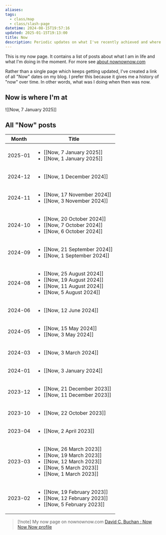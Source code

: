 ```yaml
---
aliases: 
tags:
  - class/map
  - class/slash-page
datetime: 2024-08-15T19:57:16
updated: 2025-01-15T19:13:00
title: Now
description: Periodic updates on what I've recently achieved and where my next focus will be.
---
```

This is my now page. It contains a list of posts about what I am in life and what I'm doing in the moment. For more see [about nownownow.com](https://nownownow.com/about)

Rather than a single page which keeps getting updated, I've created a link of all "Now" dates on my blog. I prefer this because it gives me a history of "now" over time. In other words, what was I doing when then was now.

## Now is where I'm at

![[Now, 7 January 2025]]


## All "Now" posts
<!-- QueryToSerialize: table without id row.key as Month, rows.file.link as Title from #class/now sort date(datetime) desc flatten dateformat(datetime,"yyyy-MM") as month group by dateformat(datetime,"yyyy-MM") sort rows.datetime desc -->
<!-- SerializedQuery: table without id row.key as Month, rows.file.link as Title from #class/now sort date(datetime) desc flatten dateformat(datetime,"yyyy-MM") as month group by dateformat(datetime,"yyyy-MM") sort rows.datetime desc -->

| Month   | Title                                                                                                                                                                                                                                                                                                                                                     |
| ------- | --------------------------------------------------------------------------------------------------------------------------------------------------------------------------------------------------------------------------------------------------------------------------------------------------------------------------------------------------------- |
| 2025-01 | <ul><li>[[Now, 7 January 2025]]</li><li>[[Now, 1 January 2025]]</li></ul>                                                                                                                                                                                                     |
| 2024-12 | <ul><li>[[Now, 1 December 2024]]</li></ul>                                                                                                                                                                                                                                                                         |
| 2024-11 | <ul><li>[[Now, 17 November 2024]]</li><li>[[Now, 3 November 2024]]</li></ul>                                                                                                                                                                                               |
| 2024-10 | <ul><li>[[Now, 20 October 2024]]</li><li>[[Now, 7 October 2024]]</li><li>[[Now, 6 October 2024]]</li></ul>                                                                                                                             |
| 2024-09 | <ul><li>[[Now, 21 September 2024]]</li><li>[[Now, 1 September 2024]]</li></ul>                                                                                                                                                                                           |
| 2024-08 | <ul><li>[[Now, 25 August 2024]]</li><li>[[Now, 19 August 2024]]</li><li>[[Now, 11 August 2024]]</li><li>[[Now, 5 August 2024]]</li></ul>                                                           |
| 2024-06 | <ul><li>[[Now, 12 June 2024]]</li></ul>                                                                                                                                                                                                                                                                               |
| 2024-05 | <ul><li>[[Now, 15 May 2024]]</li><li>[[Now, 3 May 2024]]</li></ul>                                                                                                                                                                                                                   |
| 2024-03 | <ul><li>[[Now, 3 March 2024]]</li></ul>                                                                                                                                                                                                                                                                               |
| 2024-01 | <ul><li>[[Now, 3 January 2024]]</li></ul>                                                                                                                                                                                                                                                                           |
| 2023-12 | <ul><li>[[Now, 21 December 2023]]</li><li>[[Now, 11 December 2023]]</li></ul>                                                                                                                                                                                             |
| 2023-10 | <ul><li>[[Now, 22 October 2023]]</li></ul>                                                                                                                                                                                                                                                                         |
| 2023-04 | <ul><li>[[Now, 2 April 2023]]</li></ul>                                                                                                                                                                                                                                                                               |
| 2023-03 | <ul><li>[[Now, 26 March 2023]]</li><li>[[Now, 19 March 2023]]</li><li>[[Now, 12 March 2023]]</li><li>[[Now, 5 March 2023]]</li><li>[[Now, 1 March 2023]]</li></ul> |
| 2023-02 | <ul><li>[[Now, 19 February 2023]]</li><li>[[Now, 12 February 2023]]</li><li>[[Now, 5 February 2023]]</li></ul>                                                                                                                     |
<!-- SerializedQuery END -->


> [!note] My now page on nownownow.com
> [David C. Buchan : Now Now Now profile](https://nownownow.com/p/KTEn)
